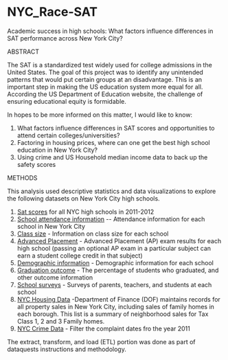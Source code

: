 # NYC_Race-SAT

Academic success in high schools: What factors influence differences in SAT performance across New York City?

ABSTRACT

The SAT is a standardized test widely used for college admissions in the United States. The goal of this project was to identify any unintended patterns that would put certain groups at an disadvantage. This is an important step in making the US education system more equal for all. According the US Department of Education website, the challenge of ensuring educational equity is formidable.

In hopes to be more informed on this matter, I would like to know:

1. What factors influence differences in SAT scores and opportunities to attend certain colleges/universities?
2. Factoring in housing prices, where can one get the best high school education in New York City?
3. Using crime and US Household median income data to back up the safety scores

METHODS

This analysis used descriptive statistics and data visualizations to explore the following datasets on New York City high schools.

1. [Sat scores](https://data.cityofnewyork.us/Education/2012-SAT-Results/f9bf-2cp4) for all NYC high schools in 2011-2012
2. [School attendance information](https://data.cityofnewyork.us/Education/School-Attendance-and-Enrollment-Statistics-by-Dis/7z8d-msnt) -- Attendance information for each school in New York City
3. [Class size](https://data.cityofnewyork.us/Education/2010-2011-Class-Size-School-level-detail/urz7-pzb3) - Information on class size for each school
4. [Advanced Placement](https://data.cityofnewyork.us/Education/AP-College-Board-2010-School-Level-Results/itfs-ms3e) - Advanced Placement (AP) exam results for each high school (passing an optional AP exam in a particular subject can earn a student college credit in that subject)
5. [Demographic information](https://data.cityofnewyork.us/Education/School-Demographics-and-Accountability-Snapshot-20/ihfw-zy9j) - Demographic information for each school
6. [Graduation outcome](https://data.cityofnewyork.us/Education/Graduation-Outcomes-Classes-Of-2005-2010-School-Le/vh2h-md7a) - The percentage of students who graduated, and other outcome information
7. [School surveys](https://data.cityofnewyork.us/Education/NYC-School-Survey-2011/mnz3-dyi8) - Surveys of parents, teachers, and students at each school
8. [NYC Housing Data](https://dev.socrata.com/foundry/data.cityofnewyork.us/5ebm-myj7) -Department of Finance (DOF) maintains records for all property sales in New York City, including sales of family homes in each borough. This list is a summary of neighborhood sales for Tax Class 1, 2 and 3 Family homes.
9. [NYC Crime Data](https://data.cityofnewyork.us/Public-Safety/NYPD-Complaint-Data-Historic/qgea-i56i/data) - Filter the complaint dates fro the year 2011


The extract, transform, and load (ETL) portion was done as part of dataquests instructions and methodology.
